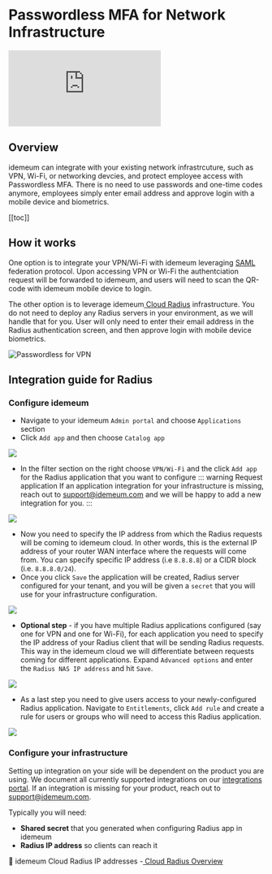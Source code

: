 # Passwordless MFA for Network Infrastructure

<div class='embed-container'><iframe src='https://www.youtube.com/embed/Q0V94hbUOh0' frameborder='0' allowfullscreen></iframe></div>

## Overview

idemeum can integrate with your existing network infrastrcuture, such as VPN, Wi-Fi, or networking devcies, and protect employee access with Passwordless MFA. There is no need to use passwords and one-time codes anymore, employees simply enter email address and approve login with a mobile device and biometrics. 

[[toc]]

## How it works

One option is to integrate your VPN/Wi-Fi with idemeum leveraging [SAML](https://en.wikipedia.org/wiki/Security_Assertion_Markup_Language) federation protocol. Upon accessing VPN or Wi-Fi the authentciation request will be forwarded to idemeum, and users will need to scan the QR-code with idemeum mobile device to login. 

The other option is to leverage idemeum[ Cloud Radius](https://en.wikipedia.org/wiki/RADIUS) infrastructure. You do not need to deploy any Radius servers in your environment, as we will handle that for you. User will only need to enter their email address in the Radius authentication screen, and then approve login with mobile device biometrics.

![Passwordless for VPN](./images/radius-overview.png)
## Integration guide for Radius

### Configure idemeum

* Navigate to your idemeum `Admin portal` and choose `Applications` section
* Click `Add app` and then choose `Catalog app`

![](./images/choose-catalog-app.png)

* In the filter section on the right choose `VPN/Wi-Fi` and the click `Add app` for the Radius application that you want to configure
::: warning Request application
If an application integration for your infrastructure is missing, reach out to [support@idemeum.com](mailto:support@idemeum.com) and we will be happy to add a new integration for you.
:::

![](./images/choose-radius-app.png)
- Now you need to specify the IP address from which the Radius requests will be coming to idemeum cloud. In other words, this is the external IP address of your router WAN interface where the requests will come from. You can specify specific IP address (i.e `8.8.8.8`) or a CIDR block (i.e. `8.8.8.0/24`).
- Once you click `Save` the application will be created, Radius server configured for your tenant, and you will be given a `secret` that you will use for your infrastructure configuration.

![](./images/saved-secret.png)
- **Optional step** - if you have multiple Radius applications configured (say one for VPN and one for Wi-Fi), for each application you need to specify the IP address of your Radius client that will be sending Radius requests. This way in the idemeum cloud we will differentiate between requests coming for different applications. Expand `Advanced options` and enter the `Radius NAS IP address` and hit `Save`.

![](./images/nas-ip-address.png)
- As a last step you need to give users access to your newly-configured Radius application. Navigate to `Entitlements`, click `Add rule` and create a rule for users or groups who will need to access this Radius application. 

![](./images/entitle-radius.png)
### Configure your infrastructure

Setting up integration on your side will be dependent on the product you are using. We document all currently supported integrations on our [integrations portal](https://integrations.idemeum.com/). If an integration is missing for your product, reach out to [support@idemeum.com](mailto:support@idemeum.com).

Typically you will need:

* **Shared secret** that you generated when configuring Radius app in idemeum
* **Radius IP address** so clients can reach it

🔗 idemeum Cloud Radius IP addresses -[ Cloud Radius Overview](../cloud-radius-overview.html)


